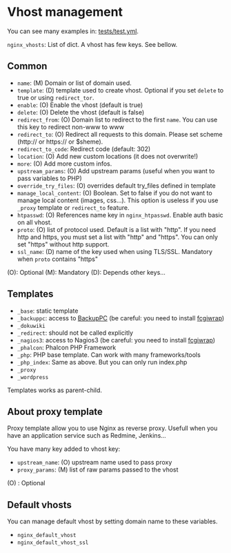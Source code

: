 Vhost management
================

You can see many examples in: [tests/test.yml](../tests/test.yml).

`nginx_vhosts`: List of dict. A vhost has few keys. See bellow.

Common
------

- `name`: (M) Domain or list of domain used.
- `template`: (D) template used to create vhost. Optional if you set `delete` to true or using `redirect_tor`.
- `enable`: (O) Enable the vhost (default is true)
- `delete`: (O) Delete the vhost (default is false)
- `redirect_from`: (O) Domain list to redirect to the first `name`. You can use this key to redirect non-www to www
- `redirect_to`: (O) Redirect all requests to this domain. Please set scheme (http:// or https:// or $sheme).
- `redirect_to_code`: Redirect code (default: 302)
- `location`: (O) Add new custom locations (it does not overwrite!)
- `more`: (O) Add more custom infos.
- `upstream_params`: (O) Add upstream params (useful when you want to pass variables to PHP)
- `override_try_files`: (O) overrides default try\_files defined in template
- `manage_local_content`: (O) Boolean. Set to false if you do not want to manage local content (images, css...). This option is useless if you use `_proxy` template or `redirect_to` feature.
- `htpasswd`: (O) References name key in `nginx_htpasswd`. Enable auth basic on all vhost.
- `proto`: (O) list of protocol used. Default is a list with "http". If you need http and https, you must set a list with "http" and "https". You can only set "https" without http support.
- `ssl_name`: (D) name of the key used when using TLS/SSL. Mandatory when `proto` contains "https"

(O): Optional
(M): Mandatory
(D): Depends other keys...

Templates
---------

- `_base`: static template
- `_backuppc`: access to [BackupPC](http://backuppc.sourceforge.net/) (be careful: you need to install [fcgiwrap](https://packages.debian.org/jessie/fcgiwrap))
- `_dokuwiki`
- `_redirect`: should not be called explicitly
- `_nagios3`: access to Nagios3 (be careful: you need to install [fcgiwrap](https://packages.debian.org/jessie/fcgiwrap))
- `_phalcon`: Phalcon PHP Framework
- `_php`: PHP base template. Can work with many frameworks/tools
- `_php_index`: Same as above. But you can only run index.php
- `_proxy`
- `_wordpress`

Templates works as parent-child.

About proxy template
--------------------

Proxy template allow you to use Nginx as reverse proxy. Usefull when you have an application service such as Redmine, Jenkins...

You have many key added to vhost key:

- `upstream_name`: (O) upstream name used to pass proxy
- `proxy_params`: (M) list of raw params passed to the vhost

(O) : Optional

Default vhosts
--------------

You can manage default vhost by setting domain name to these variables.

- `nginx_default_vhost`
- `nginx_default_vhost_ssl`
